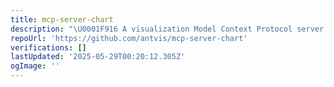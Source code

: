 ```yaml
---
title: mcp-server-chart
description: "\U0001F916 A visualization Model Context Protocol server for generating visual charts using @antvis."
repoUrl: 'https://github.com/antvis/mcp-server-chart'
verifications: []
lastUpdated: '2025-05-29T00:20:12.305Z'
ogImage: ''
---
```


